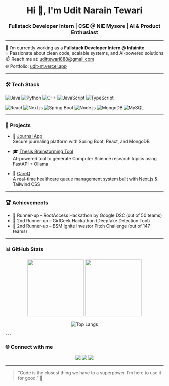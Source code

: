 <h1 align="center">Hi 👋, I'm Udit Narain Tewari</h1>
<h3 align="center">Fullstack Developer Intern | CSE @ NIE Mysore | AI & Product Enthusiast</h3>

---

🌱 I’m currently working as a **Fullstack Developer Intern @ Infainite**  
💡 Passionate about clean code, scalable systems, and AI-powered solutions  
📫 Reach me at: [udittewari888@gmail.com](mailto:udittewari888@gmail.com)  
🌐 Portfolio: [udit-nt.vercel.app](https://udit-nt.vercel.app)

---

### 🛠️ Tech Stack

![Java](https://img.shields.io/badge/Java-%23ED8B00.svg?style=flat&logo=java&logoColor=white)
![Python](https://img.shields.io/badge/Python-%2314354C.svg?style=flat&logo=python&logoColor=white)
![C++](https://img.shields.io/badge/C++-00599C?style=flat&logo=c%2B%2B&logoColor=white)
![JavaScript](https://img.shields.io/badge/JavaScript-F7DF1E?style=flat&logo=javascript&logoColor=black)
![TypeScript](https://img.shields.io/badge/TypeScript-007ACC?style=flat&logo=typescript&logoColor=white)

![React](https://img.shields.io/badge/React-20232A?style=flat&logo=react&logoColor=61DAFB)
![Next.js](https://img.shields.io/badge/Next.js-000?style=flat&logo=nextdotjs&logoColor=white)
![Spring Boot](https://img.shields.io/badge/Spring_Boot-6DB33F?style=flat&logo=spring-boot&logoColor=white)
![Node.js](https://img.shields.io/badge/Node.js-339933?style=flat&logo=nodedotjs&logoColor=white)
![MongoDB](https://img.shields.io/badge/MongoDB-4EA94B?style=flat&logo=mongodb&logoColor=white)
![MySQL](https://img.shields.io/badge/MySQL-00000F?style=flat&logo=mysql&logoColor=white)

---

### 🚀 Projects

- 📝 [Journal App](https://github.com/udit2002-c/Journal-App.git)  
  Secure journaling platform with Spring Boot, React, and MongoDB

- 🎓 [Thesis Brainstorming Tool](https://github.com/udit2002-c/thesis_brainstorming-Group-no.51-)  
  AI-powered tool to generate Computer Science research topics using FastAPI + Ollama

- 🏥 [CareQ](https://github.com/udit2002-c/Q)  
  A real-time healthcare queue management system built with Next.js & Tailwind CSS

---

### 🏆 Achievements

- 🥈 Runner-up – RootAccess Hackathon by Google DSC (out of 50 teams)  
- 🥉 2nd Runner-up – GirlGeek Hackathon (Deepfake Detection Tool)  
- 🥉 2nd Runner-up – BSM Ignite Investor Pitch Challenge (out of 147 teams)

---

### 📊 GitHub Stats

<p align="center">
  <img src="https://github-readme-stats.vercel.app/api?username=udit2002-c&show_icons=true&theme=github_dark&hide_border=true" height="180px"/>
  <img src="https://github-readme-streak-stats.herokuapp.com/?user=udit2002-c&theme=github-dark&hide_border=true" height="180px"/>
</p>

<p align="center">
  <img src="https://github-readme-stats-git-master-rstaa-rickstaa.vercel.app/api/top-langs/?username=udit2002-c&layout=compact&theme=radical&hide_border=true" alt="Top Langs"/>
</p>
---

### 🌐 Connect with me

<p align="center">
  <a href="https://www.linkedin.com/in/udit-narain-tewari/"><img src="https://img.shields.io/badge/LinkedIn-blue?style=for-the-badge&logo=linkedin" /></a>
  <a href="mailto:udittewari888@gmail.com"><img src="https://img.shields.io/badge/Gmail-D14836?style=for-the-badge&logo=gmail&logoColor=white" /></a>
  <a href="https://udit-nt.vercel.app"><img src="https://img.shields.io/badge/Portfolio-121212?style=for-the-badge&logo=vercel&logoColor=white" /></a>
</p>

---

> “Code is the closest thing we have to a superpower. I’m here to use it for good.” 🚀
